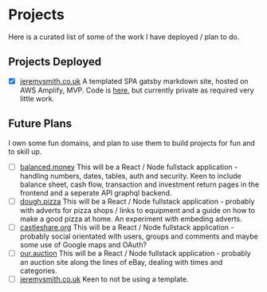 # Projects

Here is a curated list of some of the work I have deployed / plan to do.

## Projects Deployed

- [x] [jeremysmith.co.uk](https://www.jeremysmith.co.uk/) A templated SPA gatsby markdown site, hosted on AWS Amplify, MVP. Code is [here](https://github.com/JRRS1982/gatsby-portfolio), but currently private as required very little work. 

## Future Plans

I own some fun domains, and plan to use them to build projects for fun and to skill up.

- [ ] [balanced.money](https://www.balanced.money/) This will be a React / Node fullstack application - handling numbers, dates, tables, auth and security. Keen to include balance sheet, cash flow, transaction and investment return pages in the frontend and a seperate API graphql backend.
- [ ] [dough.pizza](https://www.dough.pizza/) This will be a React / Node fullstack application - probably with adverts for pizza shops / links to equipment and a guide on how to make a good pizza at home. An experiment with embeding adverts.
- [ ] [castleshare.org](https://www.castleshare.org/) This will be a React / Node fullstack application - probably social orientated with users, groups and comments and maybe some use of Google maps and OAuth?
- [ ] [our.auction](https://www.our.auction/) This will be a React / Node fullstack application - probably an auction site along the lines of eBay, dealing with times and categories.
- [ ] [jeremysmith.co.uk](https://www.jeremysmith.co.uk/) Keen to not be using a template.
